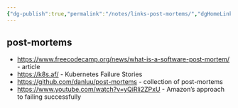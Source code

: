 ```yaml
---
{"dg-publish":true,"permalink":"/notes/links-post-mortems/","dgHomeLink":true,"dgPassFrontmatter":false,"dgShowBacklinks":true,"dgShowLocalGraph":false}
---
```


## post-mortems

- <https://www.freecodecamp.org/news/what-is-a-software-post-mortem/> - article
- <https://k8s.af/> - Kubernetes Failure Stories
- <https://github.com/danluu/post-mortems> - collection of post-mortems
- <https://www.youtube.com/watch?v=yQiRli2ZPxU> - Amazon’s approach to failing successfully
